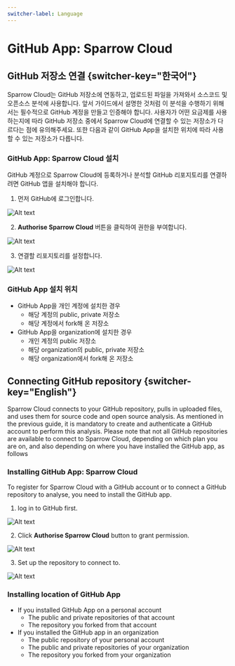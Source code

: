 ```yaml
---
switcher-label: Language
---
```

# GitHub App: Sparrow Cloud


## GitHub 저장소 연결 {switcher-key="한국어"}

Sparrow Cloud는 GitHub 저장소에 연동하고, 업로드된 파일을 가져와서 소스코드 및 오픈소스 분석에 사용합니다. 앞서 가이드에서 설명한 것처럼 이 분석을 수행하기 위해서는 필수적으로 GitHub 계정을 만들고 인증해야 합니다.
사용자가 어떤 요금제를 사용하는지에 따라 GitHub 저장소 중에서 Sparrow Cloud에 연결할 수 있는 저장소가 다르다는 점에 유의해주세요. 또한 다음과 같이 GitHub App을 설치한 위치에 따라 사용할 수 있는 저장소가 다릅니다.


### GitHub App: Sparrow Cloud 설치  

GitHub 계정으로 Sparrow Cloud에 등록하거나 분석할 GitHub 리포지토리를 연결하려면 GitHub 앱을 설치해야 합니다.

1. 먼저 GitHub에 로그인합니다.

<img src="signup_Github00.png" alt="Alt text"/>

2. **Authorise Sparrow Cloud** 버튼을 클릭하여 권한을 부여합니다.

<img src="signup_Github01.png" alt="Alt text"/>

3. 연결할 리포지토리를 설정합니다.

<img src="signup_Github02.png" alt="Alt text"/>


### GitHub App 설치 위치 

- GitHub App을 개인 계정에 설치한 경우
  - 해당 계정의 public, private 저장소
  - 해당 계정에서 fork해 온 저장소
- GitHub App을 organization에 설치한 경우
  - 개인 계정의 public 저장소
  - 해당 organization의 public, private 저장소
  - 해당 organization에서 fork해 온 저장소

## Connecting GitHub repository {switcher-key="English"}

Sparrow Cloud connects to your GitHub repository, pulls in uploaded files, and uses them for source code and open source analysis. As mentioned in the previous guide, it is mandatory to create and authenticate a GitHub account to perform this analysis.
Please note that not all GitHub repositories are available to connect to Sparrow Cloud, depending on which plan you are on, and also depending on where you have installed the GitHub app, as follows


### Installing GitHub App: Sparrow Cloud 

To register for Sparrow Cloud with a GitHub account or to connect a GitHub repository to analyse, you need to install the GitHub app.

1. log in to GitHub first.

<img src="signup_Github00.png" alt="Alt text"/>

2. Click **Authorise Sparrow Cloud** button to grant permission.

<img src="signup_Github01.png" alt="Alt text"/>

3. Set up the repository to connect to.

<img src="signup_Github02.png" alt="Alt text"/>


### Installing location of GitHub App 

- If you installed GitHub App on a personal account
  - The public and private repositories of that account
  - The repository you forked from that account
- If you installed the GitHub app in an organization
  - The public repository of your personal account
  - The public and private repositories of your organization
  - The repository you forked from your organization

